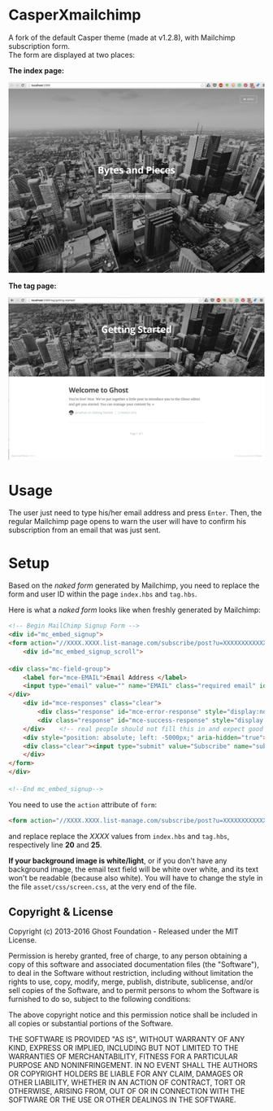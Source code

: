 # CasperXmailchimp

A fork of the default Casper theme (made at v1.2.8), with Mailchimp subscription form.  
The form are displayed at two places:  

**The index page:**  

![](https://raw.githubusercontent.com/jonathanlurie/CasperXmailchimp/master/snapIndex.jpg)

**The tag page:**  

![](https://raw.githubusercontent.com/jonathanlurie/CasperXmailchimp/master/snapTag.jpg)

# Usage

The user just need to type his/her email address and press `Enter`. Then, the regular Mailchimp page opens to warn the user will have to confirm his subscription from an email that was just sent.

# Setup

Based on the *naked form* generated by Mailchimp, you need to replace the form and user ID within the page `index.hbs` and `tag.hbs`.  

Here is what a *naked form* looks like when freshly generated by Mailchimp:  

```html
<!-- Begin MailChimp Signup Form -->
<div id="mc_embed_signup">
<form action="//XXXX.XXXX.list-manage.com/subscribe/post?u=XXXXXXXXXXXXXX&amp;id=XXXXXXXXXXXX" method="post" id="mc-embedded-subscribe-form" name="mc-embedded-subscribe-form" class="validate" target="_blank" novalidate>
    <div id="mc_embed_signup_scroll">

<div class="mc-field-group">
	<label for="mce-EMAIL">Email Address </label>
	<input type="email" value="" name="EMAIL" class="required email" id="mce-EMAIL">
</div>
	<div id="mce-responses" class="clear">
		<div class="response" id="mce-error-response" style="display:none"></div>
		<div class="response" id="mce-success-response" style="display:none"></div>
	</div>    <!-- real people should not fill this in and expect good things - do not remove this or risk form bot signups-->
    <div style="position: absolute; left: -5000px;" aria-hidden="true"><input type="text" name="b_181cdcb2cc1de5c3cc04be835_27649f5188" tabindex="-1" value=""></div>
    <div class="clear"><input type="submit" value="Subscribe" name="subscribe" id="mc-embedded-subscribe" class="button"></div>
    </div>
</form>
</div>

<!--End mc_embed_signup-->
```

You need to use the `action` attribute of `form`:  
```html
<form action="//XXXX.XXXX.list-manage.com/subscribe/post?u=XXXXXXXXXXXXXX&amp;id=XXXXXXXXXXXX" method="post" id="mc-embedded-subscribe-form" name="mc-embedded-subscribe-form" class="validate" target="_blank" novalidate>
```

and replace replace the *XXXX* values from `index.hbs` and `tag.hbs`, respectively line **20** and **25**.

**If your background image is white/light**, or if you don't have any background image, the email text field will be white over white, and its text won't be readable (because also white). You will have to change the style in the file `asset/css/screen.css`, at the very end of the file.

## Copyright & License

Copyright (c) 2013-2016 Ghost Foundation - Released under the MIT License.

Permission is hereby granted, free of charge, to any person obtaining a copy of this software and associated documentation files (the "Software"), to deal in the Software without restriction, including without limitation the rights to use, copy, modify, merge, publish, distribute, sublicense, and/or sell copies of the Software, and to permit persons to whom the Software is furnished to do so, subject to the following conditions:

The above copyright notice and this permission notice shall be included in all copies or substantial portions of the Software.

THE SOFTWARE IS PROVIDED "AS IS", WITHOUT WARRANTY OF ANY KIND, EXPRESS OR IMPLIED, INCLUDING BUT NOT LIMITED TO THE WARRANTIES OF MERCHANTABILITY, FITNESS FOR A PARTICULAR PURPOSE AND
NONINFRINGEMENT. IN NO EVENT SHALL THE AUTHORS OR COPYRIGHT HOLDERS BE LIABLE FOR ANY CLAIM, DAMAGES OR OTHER LIABILITY, WHETHER IN AN ACTION OF CONTRACT, TORT OR OTHERWISE, ARISING FROM, OUT OF OR IN CONNECTION WITH THE SOFTWARE OR THE USE OR OTHER DEALINGS IN THE SOFTWARE.
